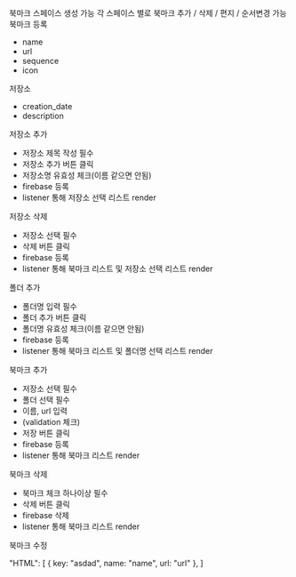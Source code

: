 북마크 스페이스 생성 가능
각 스페이스 별로 북마크 추가 / 삭제 / 편지 / 순서변경 가능
북마크 등록
 - name
 - url
 - sequence
 - icon

저장소
 - creation_date
 - description

저장소 추가
 - 저장소 제목 작성 필수
 - 저장소 추가 버튼 클릭
 - 저장소명 유효성 체크(이름 같으면 안됨)
 - firebase 등록
 - listener 통해 저장소 선택 리스트 render

저장소 삭제
 - 저장소 선택 필수
 - 삭제 버튼 클릭
 - firebase 등록
 - listener 통해 북마크 리스트 및 저장소 선택 리스트 render

폴더 추가
 - 폴더명 입력 필수
 - 폴더 추가 버튼 클릭
 - 폴더명 유효성 체크(이름 같으면 안됨)
 - firebase 등록
 - listener 통해 북마크 리스트 및 폴더명 선택 리스트 render

북마크 추가
 - 저장소 선택 필수
 - 폴더 선택 필수
 - 이름, url 입력
 - (validation 체크)
 - 저장 버튼 클릭
 - firebase 등록
 - listener 통해 북마크 리스트 render

북마크 삭제
 - 북마크 체크 하나이상 필수
 - 삭제 버튼 클릭
 - firebase 삭제
 - listener 통해 북마크 리스트 render

북마크 수정


"HTML": 
[
	{
		key: "asdad",
		name: "name",
		url: "url"
	},
]
